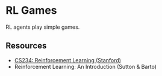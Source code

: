 # RL Games
RL agents play simple games.

## Resources
- [CS234: Reinforcement Learning (Stanford)](http://web.stanford.edu/class/cs234/index.html)
- Reinforcement Learning: An Introduction (Sutton & Barto)
